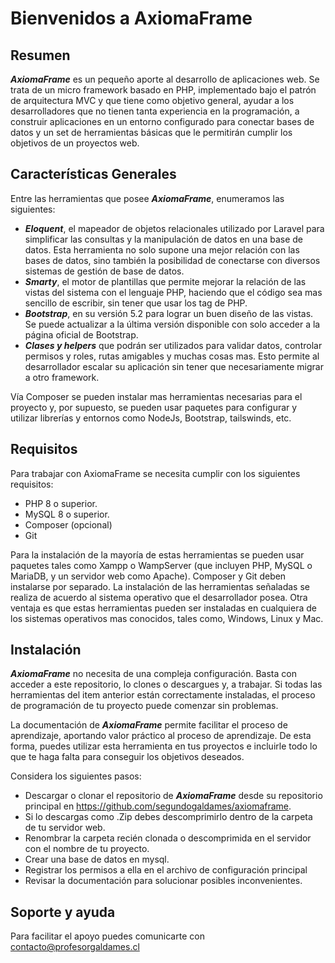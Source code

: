 # Bienvenidos a AxiomaFrame

## **Resumen**
***AxiomaFrame*** es un pequeño aporte al desarrollo de aplicaciones web. Se trata de un micro framework basado en PHP, implementado bajo el patrón de arquitectura MVC y que tiene como objetivo general, ayudar a los desarrolladores que no tienen tanta experiencia en la programación, a construir aplicaciones en un entorno configurado para conectar bases de datos y un set de herramientas básicas que le permitirán cumplir los objetivos de un proyectos web.

## **Características Generales**
Entre las herramientas que posee ***AxiomaFrame***, enumeramos las siguientes:
- ***Eloquent***, el mapeador de objetos relacionales utilizado por Laravel para simplificar las consultas y la manipulación de datos en una base de datos. Esta herramienta no solo supone una mejor relación con las bases de datos, sino también la posibilidad de conectarse con diversos sistemas de gestión de base de datos.
- ***Smarty***, el motor de plantillas que permite mejorar la relación de las vistas del sistema con el lenguaje PHP, haciendo que el código sea mas sencillo de escribir, sin tener que usar los tag de PHP.
- ***Bootstrap***, en su versión 5.2 para lograr un buen diseño de las vistas. Se puede actualizar a la última versión disponible con solo acceder a la página oficial de Bootstrap.
- ***Clases y helpers*** que podrán ser utilizados para validar datos, controlar permisos y roles, rutas amigables y muchas cosas mas. Esto permite al desarrollador escalar su aplicación sin tener que necesariamente migrar a otro framework.

Vía Composer se pueden instalar mas herramientas necesarias para el proyecto y, por supuesto, se pueden usar paquetes para configurar y utilizar librerías y entornos como NodeJs, Bootstrap, tailswinds, etc.

## **Requisitos**
Para trabajar con AxiomaFrame se necesita cumplir con los siguientes requisitos:
- PHP 8 o superior.
- MySQL 8 o superior.
- Composer (opcional)
- Git

Para la instalación de la mayoría de estas herramientas se pueden usar paquetes tales como Xampp o WampServer (que incluyen PHP, MySQL o MariaDB, y un servidor web como Apache). Composer y Git deben instalarse por separado. La instalación de las herramientas señaladas se realiza de acuerdo al sistema operativo que el desarrollador posea. Otra ventaja es que estas herramientas pueden ser instaladas en cualquiera de los sistemas operativos mas conocidos, tales como, Windows, Linux y Mac.

## **Instalación**
***AxiomaFrame*** no necesita de una compleja configuración. Basta con acceder a este repositorio, lo clones o descargues y, a trabajar. Si todas las herramientas del item anterior están correctamente instaladas, el proceso de programación de tu proyecto puede comenzar sin problemas.

La documentación de ***AxiomaFrame*** permite facilitar el proceso de aprendizaje, aportando valor práctico al proceso de aprendizaje. De esta forma, puedes utilizar esta herramienta en tus proyectos e incluirle todo lo que te haga falta para conseguir los objetivos deseados.

Considera los siguientes pasos:

- Descargar o clonar el repositorio de ***AxiomaFrame*** desde su repositorio principal en https://github.com/segundogaldames/axiomaframe.
- Si lo descargas como .Zip debes descomprimirlo dentro de la carpeta de tu servidor web.
- Renombrar la carpeta recién clonada o descomprimida en el servidor con el nombre de tu proyecto.
- Crear una base de datos en mysql.
- Registrar los permisos a ella en el archivo de configuración principal
- Revisar la documentación para solucionar posibles inconvenientes.

## **Soporte y ayuda**
Para facilitar el apoyo puedes comunicarte con contacto@profesorgaldames.cl


